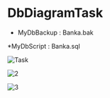 # DbDiagramTask

* MyDbBackup : Banka.bak

*MyDbScript : Banka.sql

![Task](https://github.com/TkN42/DbDiagramTask/assets/29886553/27e9e2c0-2b9e-417a-bbbc-ba838bcd4ee3)

![2](https://github.com/TkN42/DbDiagramTask/assets/29886553/00d1ad54-2760-4d04-b9ae-9e1bfaaebf07)

![3](https://github.com/TkN42/DbDiagramTask/assets/29886553/63dc7771-3af8-4724-a4e7-42a98a789b43)
